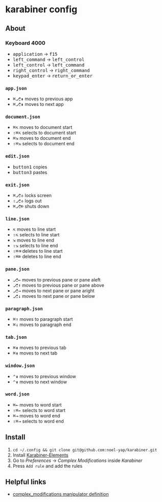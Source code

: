 # karabiner config

## About

### Keyboard 4000

* <kbd>application</kbd> → <kbd>f15</kbd>
* <kbd>left_command</kbd> → <kbd>left_control</kbd>
* <kbd>left_control</kbd> → <kbd>left_command</kbd>
* <kbd>right_control</kbd> → <kbd>right_command</kbd>
* <kbd>keypad_enter</kbd> → <kbd>return_or_enter</kbd>

### `app.json`

* <kbd>⌘</kbd><kbd>⎇</kbd><kbd>⇞</kbd> moves to previous app
* <kbd>⌘</kbd><kbd>⎇</kbd><kbd>⇟</kbd> moves to next app

### `document.json`

* <kbd>⌘</kbd><kbd>⇱</kbd> moves to document start
* <kbd>⇧</kbd><kbd>⌘</kbd><kbd>⇱</kbd> selects to document start
* <kbd>⌘</kbd><kbd>⇲</kbd> moves to document end
* <kbd>⇧</kbd><kbd>⌘</kbd><kbd>⇲</kbd> selects to document end

### `edit.json`

* <kbd>button1</kbd> copies
* <kbd>button3</kbd> pastes

### `exit.json`

* <kbd>⌘</kbd><kbd>⎇</kbd><kbd>⎀</kbd> locks screen
* <kbd>⇧</kbd><kbd>⎇</kbd><kbd>⎀</kbd> logs out
* <kbd>⌘</kbd><kbd>⎇</kbd><kbd>⌦</kbd> shuts down

### `line.json`

* <kbd>⇱</kbd> moves to line start
* <kbd>⇧</kbd><kbd>⇱</kbd> selects to line start
* <kbd>⇲</kbd> moves to line end
* <kbd>⇧</kbd><kbd>⇲</kbd> selects to line end
* <kbd>⇧</kbd><kbd>⌘</kbd><kbd>⌫</kbd> deletes to line start
* <kbd>⇧</kbd><kbd>⌘</kbd><kbd>⌦</kbd> deletes to line end

### `pane.json`

* <kbd>⎇</kbd><kbd>←</kbd> moves to previous pane or pane aleft
* <kbd>⎇</kbd><kbd>↑</kbd> moves to previous pane or pane above
* <kbd>⎇</kbd><kbd>→</kbd> moves to next pane or pane aright
* <kbd>⎇</kbd><kbd>↓</kbd> moves to next pane or pane below

### `paragraph.json`

* <kbd>⌘</kbd><kbd>↑</kbd> moves to paragraph start
* <kbd>⌘</kbd><kbd>↓</kbd> moves to paragraph end

### `tab.json`

* <kbd>⌘</kbd><kbd>⇞</kbd> moves to previous tab
* <kbd>⌘</kbd><kbd>⇟</kbd> moves to next tab

### `window.json`

* <kbd>⌃</kbd><kbd>⇞</kbd> moves to previous window
* <kbd>⌃</kbd><kbd>⇟</kbd> moves to next window

### `word.json`

* <kbd>⌘</kbd><kbd>←</kbd> moves to word start
* <kbd>⇧</kbd><kbd>⌘</kbd><kbd>←</kbd> selects to word start
* <kbd>⌘</kbd><kbd>→</kbd> moves to word end
* <kbd>⇧</kbd><kbd>⌘</kbd><kbd>→</kbd> selects to word end

## Install

1. `cd ~/.config && git clone git@github.com:noel-yap/karabiner.git`
2. Install [Karabiner-Elements](https://karabiner-elements.pqrs.org/)
3. Go to _Preferences_ -> _Complex Modifications_ inside _Karabiner_
4. Press `Add rule` and add the rules

## Helpful links

* [complex_modifications manipulator definition](https://karabiner-elements.pqrs.org/docs/json/complex-modifications-manipulator-definition/)
